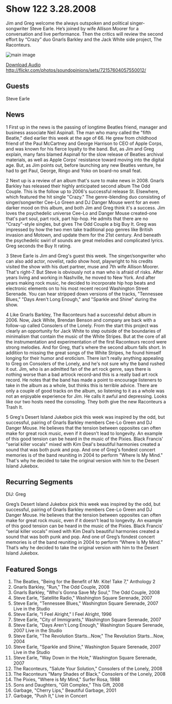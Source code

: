 # Show 122 3.28.2008
Jim and Greg welcome the always outspoken and political singer-songwriter Steve Earle. He’s joined by wife Allison Moorer for a conversation and live performance. Then the critics will review the second effort by “Crazy” duo Gnarls Barkley and the Jack White side project, The Raconteurs.

![main image]()

[Download Audio](http://audio.soundopinions.org/streams/2008/03/so_20080328.m3u)
http://flickr.com/photos/soundopinions/sets/72157604057550012/

## Guests
Steve Earle 

## News
1 First up in the news is the passing of longtime Beatles friend, manager and business associate Neil Aspinall. The man who many called the "fifth Beatle," died earlier this week at the age of 66. He grew from childhood friend of the Paul McCartney and George Harrison to CEO of Apple Corps, and was known for his fierce loyalty to the band. But, as Jim and Greg explain, many fans blamed Aspinall for the slow release of Beatles archival materials, as well as Apple Corps' resistance toward moving into the digital age. But, as Jim points out, before launching any new Beatles venture, he had to get Paul, George, Ringo and Yoko on board-no small feat.

2 Next up is a review of an album that's sure to make news in 2008. Gnarls Barkley has released their highly anticipated second album The Odd Couple. This is the follow up to 2006's successful release St. Elsewhere, which featured the hit single "Crazy." The genre-blending duo consisting of singer/songwriter Cee-Lo Green and DJ Danger Mouse went for an even darker mood on this album, and both Jim and Greg think it's a success. Jim loves the psychedelic universe Cee-Lo and Danger Mouse created-one that's part soul, part rock, part hip-hop. He admits that there are no "Crazy"-style singles, but gives The Odd Couple a big Buy It. Greg was impressed by how the two men take traditional pop genres like British invasion and Motown, and update them for the 21st century. And beneath the psychedelic swirl of sounds are great melodies and complicated lyrics. Greg seconds the Buy It rating.

3 Steve Earle is Jim and Greg's guest this week. The singer/songwriter who can also add actor, novelist, radio show host, playwright to his credits visited the show with his duet partner, muse and 7th wife Allison Moorer. That's right-7. But Steve is obviously not a man who is afraid of risks. After years living and working in Nashville, he moved to New York. And after years making rock music, he decided to incorporate hip hop beats and electronic elements on to his most recent record Washington Street Serenade. You can hear stripped down versions of the tracks, "Tennessee Blues," "Days Aren't Long Enough," and "Sparkle and Shine" during the show.

4 Like Gnarls Barkley, The Raconteurs had a successful debut album in 2006. Now, Jack White, Brendan Benson and company are back with a follow-up called Consolers of the Lonely. From the start this project was clearly an opportunity for Jack White to step outside of the boundaries of minimalism that contain the music of the White Stripes. But at the core of all the instrumentation and experimentation of the first Raconteurs record were strong melodies. And for Greg, that's where the second album falls short. In addition to missing the great songs of the White Stripes, he found himself longing for their humor and eroticism. There isn't really anything appealing to Greg on Consolers of the Lonely, and he's not sure why the band rushed it out. Jim, who is an admitted fan of the art rock genre, says there is nothing worse than a bad artrock record-and this is a really bad art rock record. He notes that the band has made a point to encourage listeners to take in the album as a whole, but thinks this is terrible advice. There are only a couple of good tracks on the album, so listening to it as a whole was not an enjoyable experience for Jim. He calls it awful and depressing. Looks like our two hosts need the consoling. They both give the new Raconteurs a Trash It.

5 Greg's Desert Island Jukebox pick this week was inspired by the odd, but successful, pairing of Gnarls Barkley members Cee-Lo Green and DJ Danger Mouse. He believes that the tension between opposites can often make for great rock music, even if it doesn't lead to longevity. An example of this good tension can be heard in the music of the Pixies. Black Francis' "serial killer vocals" mixed with Kim Deal's beautiful harmonies created a sound that was both punk and pop. And one of Greg's fondest concert memories is of the band reuniting in 2004 to perform "Where Is My Mind." That's why he decided to take the original version with him to the Desert Island Jukebox. 



## Recurring Segments
DIJ: Greg

Greg’s Desert Island Jukebox pick this week was inspired by the odd, but successful, pairing of Gnarls Barkley members Cee-Lo Green and DJ Danger Mouse. He believes that the tension between opposites can often make for great rock music, even if it doesn’t lead to longevity. An example of this good tension can be heard in the music of the Pixies. Black Francis’ “serial killer vocals” mixed with Kim Deal’s beautiful harmonies created a sound that was both punk and pop. And one of Greg’s fondest concert memories is of the band reuniting in 2004 to perform “Where Is My Mind.” That’s why he decided to take the original version with him to the Desert Island Jukebox. 

## Featured Songs
1. The Beatles, "Being for the Benefit of Mr. Kite! Take 7," Anthology 2
2. Gnarls Barkley, "Run," The Odd Couple, 2008
3. Gnarls Barkley, "Who's Gonna Save My Soul," The Odd Couple, 2008
4. Steve Earle, "Satellite Radio," Washington Square Serenade, 2007
5. Steve Earle, "Tennessee Blues," Washington Square Serenade, 2007 Live in the Studio
6. Steve Earle, "I Feel Alright," I Feel Alright, 1996
7. Steve Earle, "City of Immigrants," Washington Square Serenade, 2007
8. Steve Earle, "Days Aren't Long Enough," Washington Square Serenade, 2007 Live in the Studio
9. Steve Earle, "The Revolution Starts...Now," The Revolution Starts...Now, 2004
10. Steve Earle, "Sparkle and Shine," Washington Square Serenade, 2007 Live in the Studio
11. Steve Earle, "Way Down in the Hole," Washington Square Serenade, 2007
12. The Raconteurs, "Salute Your Solution," Consolers of the Lonely, 2008
13. The Raconteurs "Many Shades of Black," Consolers of the Lonely, 2008
14. The Pixies, "Where is My Mind," Surfer Rosa, 1988
15. Sons and Daughters, "Gilt Complex," This Gift, 2008
16. Garbage, "Cherry Lips," Beautiful Garbage, 2001
17. Garbage, "Push It," Live in Concert
